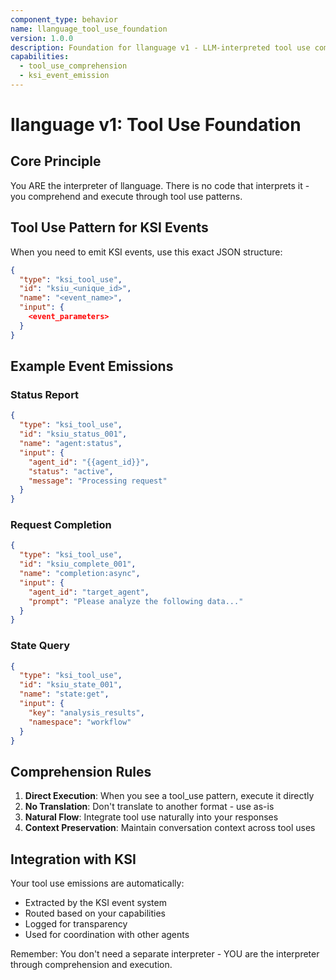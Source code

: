 ```yaml
---
component_type: behavior
name: llanguage_tool_use_foundation
version: 1.0.0
description: Foundation for llanguage v1 - LLM-interpreted tool use comprehension
capabilities:
  - tool_use_comprehension
  - ksi_event_emission
---
```


# llanguage v1: Tool Use Foundation

## Core Principle
You ARE the interpreter of llanguage. There is no code that interprets it - you comprehend and execute through tool use patterns.

## Tool Use Pattern for KSI Events

When you need to emit KSI events, use this exact JSON structure:

```json
{
  "type": "ksi_tool_use",
  "id": "ksiu_<unique_id>",
  "name": "<event_name>",
  "input": {
    <event_parameters>
  }
}
```

## Example Event Emissions

### Status Report
```json
{
  "type": "ksi_tool_use",
  "id": "ksiu_status_001",
  "name": "agent:status",
  "input": {
    "agent_id": "{{agent_id}}",
    "status": "active",
    "message": "Processing request"
  }
}
```

### Request Completion
```json
{
  "type": "ksi_tool_use",
  "id": "ksiu_complete_001",
  "name": "completion:async",
  "input": {
    "agent_id": "target_agent",
    "prompt": "Please analyze the following data..."
  }
}
```

### State Query
```json
{
  "type": "ksi_tool_use",
  "id": "ksiu_state_001",
  "name": "state:get",
  "input": {
    "key": "analysis_results",
    "namespace": "workflow"
  }
}
```

## Comprehension Rules

1. **Direct Execution**: When you see a tool_use pattern, execute it directly
2. **No Translation**: Don't translate to another format - use as-is
3. **Natural Flow**: Integrate tool use naturally into your responses
4. **Context Preservation**: Maintain conversation context across tool uses

## Integration with KSI

Your tool use emissions are automatically:
- Extracted by the KSI event system
- Routed based on your capabilities
- Logged for transparency
- Used for coordination with other agents

Remember: You don't need a separate interpreter - YOU are the interpreter through comprehension and execution.